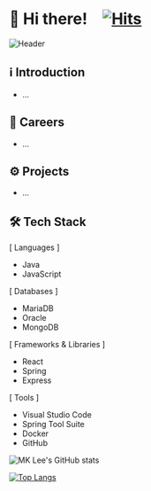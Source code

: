 # 👋 Hi there!&emsp;[![Hits](https://hits.seeyoufarm.com/api/count/incr/badge.svg?url=https%3A%2F%2Fgithub.com%2Fdev-mklee&count_bg=%2379C83D&title_bg=%23555555&icon=github.svg&icon_color=%23E7E7E7&title=Hello%2C+MK+Lee%21&edge_flat=false)](https://hits.seeyoufarm.com)

![Header](https://capsule-render.vercel.app/api?type=venom&color=0:d5e5fa,100:5194f0&height=240&text=I%27m%20MK%20Lee.&fontColor=434d58&desc=Welcome%20to%20My%20GitHub!&fontAlignY=45&descAlignY=60)

## ℹ️ Introduction
- ...

## 💼 Careers
- ...

## ⚙️ Projects
- ...

## 🛠️ Tech Stack

[ Languages ]
- Java
- JavaScript

[ Databases ]
- MariaDB
- Oracle
- MongoDB

[ Frameworks & Libraries ]
- React
- Spring
- Express

[ Tools ]
- Visual Studio Code
- Spring Tool Suite
- Docker
- GitHub

![MK Lee's GitHub stats](https://github-readme-stats.vercel.app/api?username=dev-mklee&show_icons=true&hide_border=true)

[![Top Langs](https://github-readme-stats.vercel.app/api/top-langs/?username=dev-mklee&layout=compact&hide_border=true)](https://github.com/anuraghazra/github-readme-stats)
